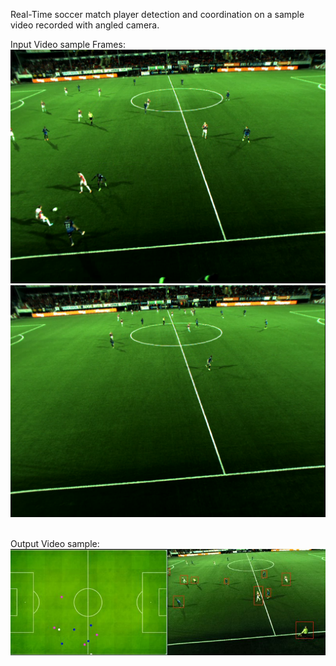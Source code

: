 Real-Time soccer match player detection and coordination on a sample video recorded with angled camera.

Input Video sample Frames:
![Input Image1](https://github.com/nimamehranfar/RealTime_PlayerDetection-Coordination/blob/main/Examples/input1.png?raw=true)
![Input Image2](https://github.com/nimamehranfar/RealTime_PlayerDetection-Coordination/blob/main/Examples/input2.png?raw=true)
<br />
<br />

Output Video sample:
![Input Image1](https://github.com/nimamehranfar/RealTime_PlayerDetection-Coordination/blob/main/Examples/output.jpg?raw=true)
